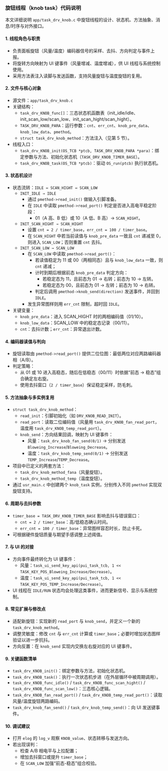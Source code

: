 ### 旋钮线程（knob task）代码说明

本文详细说明 `app/task_drv_knob.c` 中旋钮线程的设计、状态机、方法抽象、消息/时序与对外接口。

#### 1. 线程角色与职责
- 负责面板旋钮（风量/温度）编码器信号的采样、去抖、方向判定与事件上报。
- 将旋转方向映射为 UI 键事件（风量增减、温度增减），供 UI 线程与系统控制使用。
- 采用方法表注入读脚与发送函数，支持风量旋钮与温度旋钮的复用。

#### 2. 文件与核心对象
- 源文件：`app/task_drv_knob.c`
- 关键结构：
  - `task_drv_KNOB_func[]`：三态状态机函数表（init_idle/idle、init_scan_low/scan_low、init_scan_hight/scan_hight）。
  - `TASK_DRV_KNOB_PARA`：运行参数：`cnt`、`err_cnt`、`knob_pre_data`、`knob_low_data`、`pmethod`。
  - `struct task_drv_knob_method`：方法注入（见第 5 节）。
- 线程入口：
  - `task_drv_KNOB_init(OS_TCB *ptcb, TASK_DRV_KNOB_PARA *para)`：绑定参数与方法、初始化状态机（`TASK_DRV_KNOB_TIMER_BASE`）。
  - `task_drv_KNOB_task(OS_TCB *ptcb)`：驱动 `OS_run(ptcb)` 执行状态机。

#### 3. 状态机设计
- 状态流转：`IDLE ↔ SCAN_HIGHT ↔ SCAN_LOW`
  - `INIT_IDLE → IDLE`
    - 通过 `pmethod->read_init()` 做输入引脚准备。
    - 在 `IDLE` 中读取 `pmethod->read_port()` 判定是否进入高电平稳定阶段：
      - 01（A 高、B 低）或 10（A 低、B 高）→ `SCAN_HIGHT`。
  - `INIT_SCAN_HIGHT → SCAN_HIGHT`
    - 设置 `cnt = 2 / timer_base`，`err_cnt = 100 / timer_base`。
    - 在 `SCAN_HIGHT` 中若当前读值与 `knob_pre_data` 一致且 `cnt` 递减至 0，则进入 `SCAN_LOW`；否则重置 `cnt` 去抖。
  - `INIT_SCAN_LOW → SCAN_LOW`
    - 在 `SCAN_LOW` 中读取 `pmethod->read_port()`：
      - 若读值稳定为 11 或 00（两相同态）且与 `knob_low_data` 一致，则 `cnt` 递减；
      - 计时到期后根据前态 `knob_pre_data` 判定方向：
        - 若稳定态为 11，且前态为 01 → 右转；前态为 10 → 左转。
        - 若稳定态为 00，且前态为 01 → 左转；前态为 10 → 右转。
      - 判定后调用 `pmethod->knob_send(direction)` 发送事件，并回到 `IDLE`。
    - 发生异常图样则用 `err_cnt` 限制，超时回 `IDLE`。
- 关键变量：
  - `knob_pre_data`：进入 SCAN_HIGHT 时的两相编码值（01/10）。
  - `knob_low_data`：SCAN_LOW 中的稳定态记录（00/11）。
  - `cnt`：去抖计数；`err_cnt`：异常退出计数。

#### 4. 编码器读值与判向
- 旋钮读取由 `pmethod->read_port()` 提供二位位图：最低两位对应两路编码器相（A/B）。
- 判定策略：
  - 从 01 或 10 进入高稳态，随后在低稳态（00/11）时依据“前态 → 稳态”组合确定左右旋。
  - 使用去抖窗口（`2 / timer_base`）保证稳定采样，防毛刺。

#### 5. 方法抽象与多实例复用
- `struct task_drv_knob_method`：
  - `read_init`：引脚初始化（如 `DRV_KNOB_READ_INIT`）。
  - `read_port`：读取二位编码值（风量用 `task_drv_KNOB_fan_read_port`，温度用 `task_drv_KNOB_temp_read_port`）。
  - `knob_send`：方向结果回调，映射为 UI 键事件：
    - 风量：`task_drv_knob_fan_send(0/1)` → 分别发送 `Bloweing_Increase`/`Bloweing_Decrease`。
    - 温度：`task_drv_knob_temp_send(0/1)` → 分别发送 `TEMP_Increase`/`TEMP_Decrease`。
- 项目中已定义的两套方法：
  - `task_drv_knob_method_fana`（风量旋钮）。
  - `task_drv_knob_method_temp`（温度旋钮）。
- 通过 `usr_main.c` 中创建两个 `knob_task` 实例，分别传入不同 `pmethod` 实现双旋钮支持。

#### 6. 周期与去抖参数
- `timer_base = TASK_DRV_KNOB_TIMER_BASE` 影响去抖与错误窗口：
  - `cnt = 2 / timer_base`：高/低稳态确认时间。
  - `err_cnt = 100 / timer_base`：异常图样容忍时长，防止卡死。
- 可根据硬件旋钮质量与期望手感调整上述阈值。

#### 7. 与 UI 的对接
- 方向事件最终转化为 UI 键事件：
  - 风量：`task_ui_send_key_api(pui_task_tcb, 1 << TASK_KEY_POS_Bloweing_Increase/Decrease)`。
  - 温度：`task_ui_send_key_api(pui_task_tcb, 1 << TASK_KEY_POS_TEMP_Increase/Decrease)`。
- UI 线程在 `IDLE/RUN` 状态均会处理这类事件，进而更新信号、显示与系统控制。

#### 8. 常见扩展与修改点
- 适配新旋钮：实现新的 `read_port` 与 `knob_send`，并定义一个新的 `task_drv_knob_method`。
- 调整灵敏度：修改 `cnt` 与 `err_cnt` 计算或 `timer_base`；必要时增加状态图样验证以进一步抗抖。
- 方向反置：在 `knob_send` 实现内交换左右旋对应的 UI 键事件。

#### 9. 关键函数清单
- `task_drv_KNOB_init()`：绑定参数与方法，初始化状态机。
- `task_drv_KNOB_task()`：执行一次状态机步进（在外层循环中被周期调用）。
- `task_drv_KNOB_func_idle()` / `task_drv_KNOB_func_scan_hight()` / `task_drv_KNOB_func_scan_low()`：三态核心逻辑。
- `task_drv_KNOB_fan_read_port()` / `task_drv_KNOB_temp_read_port()`：读取风量/温度旋钮两路编码。
- `task_drv_knob_fan_send()` / `task_drv_knob_temp_send()`：向 UI 发送键事件。

#### 10. 调试建议
- 打开 `elog` 的 `log_v` 观察 `KNOB_value`、状态转移与发送方向。
- 若出现误判：
  - 检查 A/B 相电平与上拉配置；
  - 增加去抖窗口或提升 `timer_base`；
  - 在 `SCAN_LOW` 加强“前态-稳态”组合校验。
